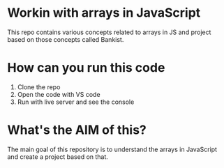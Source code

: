 # Workin with arrays in JavaScript
 This repo contains various concepts related to arrays in JS and project based on those concepts called Bankist.
# How can you run this code
 1. Clone the repo
 2. Open the code with VS code
 3. Run with live server and see the console
# What's the AIM of this?
  The main goal of this repository is to understand the arrays in JavaScript and create a project based on that.
